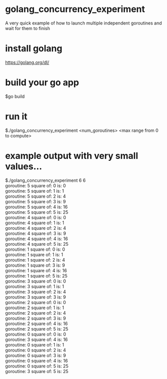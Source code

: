 # golang_concurrency_experiment
A very quick example of how to launch multiple independent goroutines and wait for them to finish

# install golang
https://golang.org/dl/

# build your go app
$go build

# run it
$./golang_concurrency_experiment <num_goroutines> <max range from 0 to compute>

# example output with very small values...
$./golang_concurrency_experiment 6 6\
goroutine: 5  square of: 0 is: 0\
goroutine: 5  square of: 1 is: 1\
goroutine: 5  square of: 2 is: 4\
goroutine: 5  square of: 3 is: 9\
goroutine: 5  square of: 4 is: 16\
goroutine: 5  square of: 5 is: 25\
goroutine: 4  square of: 0 is: 0\
goroutine: 4  square of: 1 is: 1\
goroutine: 4  square of: 2 is: 4\
goroutine: 4  square of: 3 is: 9\
goroutine: 4  square of: 4 is: 16\
goroutine: 4  square of: 5 is: 25\
goroutine: 1  square of: 0 is: 0\
goroutine: 1  square of: 1 is: 1\
goroutine: 1  square of: 2 is: 4\
goroutine: 1  square of: 3 is: 9\
goroutine: 1  square of: 4 is: 16\
goroutine: 1  square of: 5 is: 25\
goroutine: 3  square of: 0 is: 0\
goroutine: 3  square of: 1 is: 1\
goroutine: 3  square of: 2 is: 4\
goroutine: 3  square of: 3 is: 9\
goroutine: 2  square of: 0 is: 0\
goroutine: 2  square of: 1 is: 1\
goroutine: 2  square of: 2 is: 4\
goroutine: 2  square of: 3 is: 9\
goroutine: 2  square of: 4 is: 16\
goroutine: 2  square of: 5 is: 25\
goroutine: 0  square of: 0 is: 0\
goroutine: 3  square of: 4 is: 16\
goroutine: 0  square of: 1 is: 1\
goroutine: 0  square of: 2 is: 4\
goroutine: 0  square of: 3 is: 9\
goroutine: 0  square of: 4 is: 16\
goroutine: 0  square of: 5 is: 25\
goroutine: 3  square of: 5 is: 25
